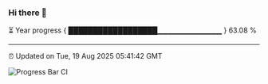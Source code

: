 ### Hi there 👋

⏳ Year progress { ██████████████████▁▁▁▁▁▁▁▁▁▁▁▁ } 63.08 %

---

⏰ Updated on Tue, 19 Aug 2025 05:41:42 GMT

![Progress Bar CI](https://github.com/IshwaranRudhara/GIT-ACTION/workflows/Progress%20Bar%20CI/badge.svg)
